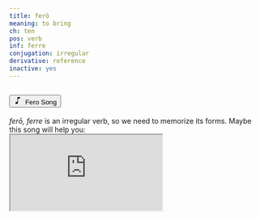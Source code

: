 ```yaml
---
title: ferō
meaning: to bring
ch: ten
pos: verb
inf: ferre
conjugation: irregular
derivative: reference
inactive: yes
---
```

<div class="accordion caro-accordion" id="fero">
    <div class="accordion-item">
          <h2 class="accordion-header">
            <button class="accordion-button collapsed" type="button" data-bs-toggle="collapse" data-bs-target="#fero1" aria-expanded="false" aria-controls="fero1">
              <svg xmlns="http://www.w3.org/2000/svg" width="16" height="16" fill="currentColor" class="bi bi-music-note" viewBox="0 0 16 16">
  <path d="M9 13c0 1.105-1.12 2-2.5 2S4 14.105 4 13s1.12-2 2.5-2 2.5.895 2.5 2"/>
  <path fill-rule="evenodd" d="M9 3v10H8V3z"/>
  <path d="M8 2.82a1 1 0 0 1 .804-.98l3-.6A1 1 0 0 1 13 2.22V4L8 5z"/>
</svg>&#160; Fero Song
            </button>
          </h2>
          <div id="fero1" class="accordion-collapse collapse">
            <div class="accordion-body">
              <i>ferō, ferre</i> is an irregular verb, so we need to memorize its forms. Maybe this song will help you:<br>
              <iframe src="https://www.youtube.com/embed/aTrPyjW2fCI"></iframe>
            </div>
          </div>
        </div>
      </div>

